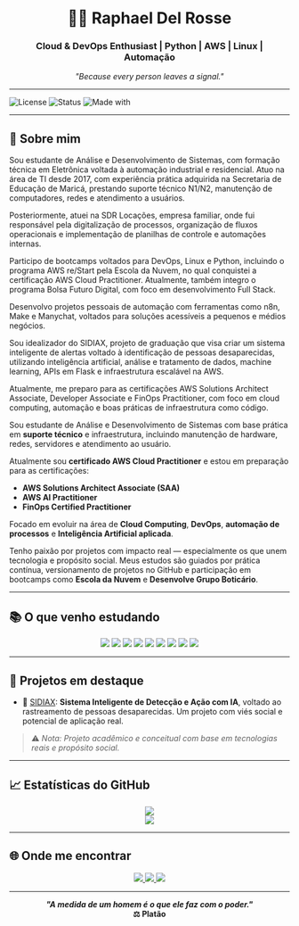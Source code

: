 <h1 align="center">👨‍💻 Raphael Del Rosse</h1>
<h3 align="center">Cloud & DevOps Enthusiast | Python | AWS | Linux | Automação</h3>

<p align="center"><em>"Because every person leaves a signal."</em></p>

---

![License](https://img.shields.io/badge/license-MIT-blue.svg)
![Status](https://img.shields.io/badge/status-Em%20Evolução-yellow)
![Made with](https://img.shields.io/badge/made%20with-%E2%9D%A4%20by%20Raphael%20Del%20Rosse-blueviolet)

---


## 👋 Sobre mim

Sou estudante de Análise e Desenvolvimento de Sistemas, com formação técnica em Eletrônica voltada à automação industrial e residencial. Atuo na área de TI desde 2017, com experiência prática adquirida na Secretaria de Educação de Maricá, prestando suporte técnico N1/N2, manutenção de computadores, redes e atendimento a usuários.

Posteriormente, atuei na SDR Locações, empresa familiar, onde fui responsável pela digitalização de processos, organização de fluxos operacionais e implementação de planilhas de controle e automações internas.

Participo de bootcamps voltados para DevOps, Linux e Python, incluindo o programa AWS re/Start pela Escola da Nuvem, no qual conquistei a certificação AWS Cloud Practitioner. Atualmente, também integro o programa Bolsa Futuro Digital, com foco em desenvolvimento Full Stack.

Desenvolvo projetos pessoais de automação com ferramentas como n8n, Make e Manychat, voltados para soluções acessíveis a pequenos e médios negócios.

Sou idealizador do SIDIAX, projeto de graduação que visa criar um sistema inteligente de alertas voltado à identificação de pessoas desaparecidas, utilizando inteligência artificial, análise e tratamento de dados, machine learning, APIs em Flask e infraestrutura escalável na AWS.

Atualmente, me preparo para as certificações AWS Solutions Architect Associate, Developer Associate e FinOps Practitioner, com foco em cloud computing, automação e boas práticas de infraestrutura como código.


Sou estudante de Análise e Desenvolvimento de Sistemas com base prática em **suporte técnico** e infraestrutura, incluindo manutenção de hardware, redes, servidores e atendimento ao usuário.

Atualmente sou **certificado AWS Cloud Practitioner** e estou em preparação para as certificações:

- **AWS Solutions Architect Associate (SAA)**
- **AWS AI Practitioner**
- **FinOps Certified Practitioner**

Focado em evoluir na área de **Cloud Computing**, **DevOps**, **automação de processos** e **Inteligência Artificial aplicada**.

Tenho paixão por projetos com impacto real — especialmente os que unem tecnologia e propósito social. Meus estudos são guiados por prática contínua, versionamento de projetos no GitHub e participação em bootcamps como **Escola da Nuvem** e **Desenvolve Grupo Boticário**.

---

## 📚 O que venho estudando

<div align="center">
  <img src="https://img.shields.io/badge/AWS-232F3E?style=for-the-badge&logo=amazonaws&logoColor=white"/>
  <img src="https://img.shields.io/badge/Linux-FCC624?style=for-the-badge&logo=linux&logoColor=black"/>
  <img src="https://img.shields.io/badge/Python-3776AB?style=for-the-badge&logo=python&logoColor=white"/>
  <img src="https://img.shields.io/badge/Git-F05032?style=for-the-badge&logo=git&logoColor=white"/>
  <img src="https://img.shields.io/badge/GitHub-181717?style=for-the-badge&logo=github&logoColor=white"/>
  <img src="https://img.shields.io/badge/Terraform-623CE4?style=for-the-badge&logo=terraform&logoColor=white"/>
  <img src="https://img.shields.io/badge/Docker-2496ED?style=for-the-badge&logo=docker&logoColor=white"/>
  <img src="https://img.shields.io/badge/VSCODE-007ACC?style=for-the-badge&logo=visual-studio-code&logoColor=white"/>
  <img src="https://img.shields.io/badge/IA-4B0082?style=for-the-badge&logo=openai&logoColor=white"/>
</div>

---

## 🚀 Projetos em destaque

- 🔭 [SIDIAX](https://github.com/rapharossepro/sidiax): **Sistema Inteligente de Detecção e Ação com IA**, voltado ao rastreamento de pessoas desaparecidas. Um projeto com viés social e potencial de aplicação real.

> ⚠️ *Nota: Projeto acadêmico e conceitual com base em tecnologias reais e propósito social.*

---

## 📈 Estatísticas do GitHub

<p align="center">
  <img src="https://github-readme-stats.vercel.app/api?username=rapharossepro&show_icons=true&theme=tokyonight" />
  <br/>
  <img src="https://github-readme-stats.vercel.app/api/top-langs/?username=rapharossepro&layout=compact&theme=tokyonight" />
</p>

---

## 🌐 Onde me encontrar

<p align="center">
  <a href="https://www.linkedin.com/in/raphaeldelrosse/" target="_blank">
    <img src="https://img.shields.io/badge/LinkedIn-blue?style=for-the-badge&logo=linkedin" />
  </a>
  <a href="https://www.instagram.com/rapharosse/" target="_blank">
    <img src="https://img.shields.io/badge/Instagram-E4405F?style=for-the-badge&logo=instagram&logoColor=white" />
  </a>
  <a href="mailto:rapharosseprofissional@gmail.com" target="_blank">
    <img src="https://img.shields.io/badge/Gmail-D14836?style=for-the-badge&logo=gmail&logoColor=white" />
  </a>
</p>

---

<p align="center"><strong><em>"A medida de um homem é o que ele faz com o poder."</em><br>⚖️ Platão</strong></p>
